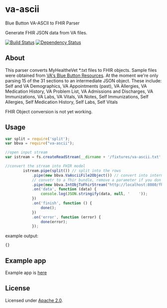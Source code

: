 va-ascii
=================

Blue Button VA-ASCII to FHIR Parser

Generate FHIR JSON data from VA files.
 
 [![Build Status](https://travis-ci.org/amida-tech/va-ascii.svg)](https://travis-ci.org/amida-tech/va-ascii)
 [![Dependency Status](https://david-dm.org/amida-tech/va-ascii.svg)](https://david-dm.org/amida-tech/va-ascii)

## About

This parser converts MyHealtheVet \*.txt files to FHIR objects.  Sample files were obtained from [VA's Blue Button Resources](http://www.va.gov/BLUEBUTTON/Resources.asp).  At the moment we're only parsing 15 of the 31 sections to an intermediate JSON object.  These include: Self and VA Demographics, VA Appointments (past), VA Allergies, VA Medication History, VA Problem List, VA Admissions and Discharges, VA Immunizations, VA Labs, VA Vitals, VA Notes, Self Immunizations, Self Allergies, Self Medication History, Self Labs, Self Vitals

FHIR Object conversion is not yet working.

## Usage

``` javascript
var split = require('split');
var bbva = require("va-ascii");

//open input stream
var istream = fs.createReadStream(__dirname + '/fixtures/va-ascii.txt', 'ascii');

//convert the stream into FHIR model
        istream.pipe(split()) // split into the rows
            .pipe(new bbva.VaAsciiFile2Object()) // convert into intermediate object format
            // convetr to a fhir bundle, remove a parameter if you don't want a transaction bundle
            .pipe(new bbva.IntObjToFhirStream("http://localhost:8080/fhir/base")) 
            .on('data', function (data) {
                console.log(JSON.stringify(data, null, '    '));
            })
            .on('finish', function () {
                done();
            })
            .on('error', function (error) {
                done(error);
            });
```

example output:

``` javascript
{}
```

## Example app

Example app is [here](./app.js)

## License

Licensed under [Apache 2.0](./LICENSE).
